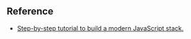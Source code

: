 
## Reference
- [Step-by-step tutorial to build a modern JavaScript stack.](https://github.com/verekia/js-stack-from-scratch)
